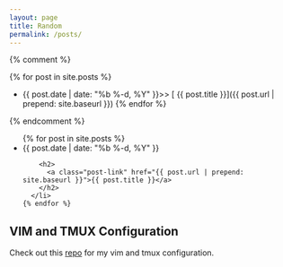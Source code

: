 ```yaml
---
layout: page
title: Random
permalink: /posts/
---
```


{% comment %}

{% for post in site.posts %}
* {{ post.date | date: "%b %-d, %Y" }}\>\>
  [ {{ post.title }}]({{ post.url | prepend: site.baseurl }})
{% endfor %}

{% endcomment %}

<!-- Original Html Page -->
<div class="Blogs">

  <!-- <h1 class="page-heading">Projects</h1> -->

  <ul class="post-list">
    {% for post in site.posts %}
      <li>
        <span class="post-meta">{{ post.date | date: "%b %-d, %Y" }}</span>

        <h2>
          <a class="post-link" href="{{ post.url | prepend: site.baseurl }}">{{ post.title }}</a>
        </h2>
      </li>
    {% endfor %}
  </ul>

  <!--
  <p class="rss-subscribe">subscribe <a href="{{ "/feed.xml" | prepend: site.baseurl }}">via RSS</a></p>
-->


</div>

## VIM and TMUX Configuration

Check out this [repo](https://github.com/feixh/vim_tmux_cfg) for my vim and tmux configuration.


